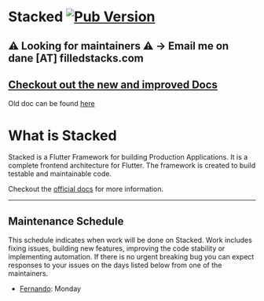 # Stacked [![Pub Version](https://img.shields.io/pub/v/stacked)](https://pub.dev/packages/stacked)

## ⚠️ Looking for maintainers ⚠️ -> Email me on dane [AT] filledstacks.com

## [Checkout out the new and improved Docs](https://stacked.filledstacks.com/)

Old doc can be found [here](https://github.com/Stacked-Org/stacked/blob/master/README_old.md)

# What is Stacked

Stacked is a Flutter Framework for building Production Applications. It is a complete frontend architecture for Flutter. The framework is created to build testable and maintainable code. 

Checkout the [official docs](https://stacked.filledstacks.com/) for more information. 

---

## Maintenance Schedule

This schedule indicates when work will be done on Stacked. Work includes fixing issues, building new features, improving the code stability or implementing automation. If there is no urgent breaking bug you can expect responses to your issues on the days listed below from one of the maintainers.

- [Fernando](https://github.com/ferrarafer): Monday


